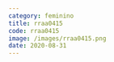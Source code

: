 ```yaml
---
category: feminino
title: rraa0415
code: rraa0415
image: /images/rraa0415.png
date: 2020-08-31
---
```

